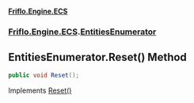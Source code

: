 #### [Friflo.Engine.ECS](index.md#'index')
### [Friflo.Engine.ECS](Friflo.Engine.ECS.md#'Friflo.Engine.ECS').[EntitiesEnumerator](EntitiesEnumerator.md#'Friflo.Engine.ECS.EntitiesEnumerator')

## EntitiesEnumerator.Reset() Method

```csharp
public void Reset();
```

Implements [Reset()](https://docs.microsoft.com/en-us/dotnet/api/System.Collections.IEnumerator.Reset#'System.Collections.IEnumerator.Reset')
